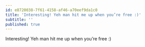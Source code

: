 ```yaml
---
id: e8720038-7f61-4158-af46-a70eef9da1c0
title: 'Interesting! Yeh man hit me up when you’re free :)'
subtitle: ''
published: true
---
```




Interesting! Yeh man hit me up when you’re free :)


